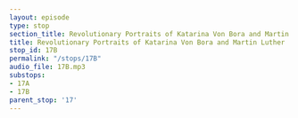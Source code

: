 ```yaml
---
layout: episode
type: stop
section_title: Revolutionary Portraits of Katarina Von Bora and Martin Luther
title: Revolutionary Portraits of Katarina Von Bora and Martin Luther
stop_id: 17B
permalink: "/stops/17B"
audio_file: 17B.mp3
substops:
- 17A
- 17B
parent_stop: '17'
---
```


